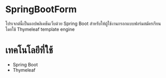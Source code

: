 # SpringBootForm

โปรเจกต์นี้เป็นแอปพลิเคชันเว็บด้วย Spring Boot สำหรับให้ผู้ใช้งานกรอกแบบฟอร์มสมัครเรียนโดยใช้ Thymeleaf template engine 
# เทคโนโลยีที่ใช้ 
- Spring Boot
- Thymeleaf
